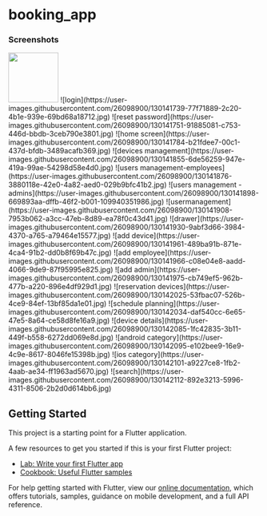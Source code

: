 # booking_app
### Screenshots
<img src="https://user-images.githubusercontent.com/26098900/130141739-77f71889-2c20-4b1e-939e-69bd68a18712.jpg" width="100" height="100">
![login](https://user-images.githubusercontent.com/26098900/130141739-77f71889-2c20-4b1e-939e-69bd68a18712.jpg)
![reset password](https://user-images.githubusercontent.com/26098900/130141751-91885081-c753-446d-bbdb-3ceb790e3801.jpg)
![home screen](https://user-images.githubusercontent.com/26098900/130141784-b21fdee7-00c1-437d-bfdb-3489acafb369.jpg)
![devices management](https://user-images.githubusercontent.com/26098900/130141855-6de56259-947e-419a-99ae-54298d58e4d0.jpg)
![users management-employees](https://user-images.githubusercontent.com/26098900/130141876-3880118e-42e0-4a82-aed0-029b9bfc41b2.jpg)
![users management -admins](https://user-images.githubusercontent.com/26098900/130141898-669893aa-dffb-46f2-b001-109940351986.jpg)
![usermanagement](https://user-images.githubusercontent.com/26098900/130141908-7953b062-a3cc-47eb-8d89-ea78f0c43d41.jpg)
![drawer](https://user-images.githubusercontent.com/26098900/130141930-9abf3d66-3984-4370-a765-a79464e15577.jpg)
![add device](https://user-images.githubusercontent.com/26098900/130141961-489ba91b-871e-4ca4-91b2-dd0b8f69b47c.jpg)
![add employee](https://user-images.githubusercontent.com/26098900/130141966-c08e04e8-aadd-4066-9de9-87f95995e825.jpg)
![add admin](https://user-images.githubusercontent.com/26098900/130141975-cb749ef5-962b-477b-a220-896e4df929d1.jpg)
![reservation devices](https://user-images.githubusercontent.com/26098900/130142025-53fbac07-526b-4ce9-84ef-13bf85da1e01.jpg)
![schedule planning](https://user-images.githubusercontent.com/26098900/130142034-daf540cc-6e65-47e5-8a64-ce58d8fe16a9.jpg)
![device details](https://user-images.githubusercontent.com/26098900/130142085-1fc42835-3b11-449f-b558-6272dd069e8d.jpg)
![android category](https://user-images.githubusercontent.com/26098900/130142095-e102bee9-16e9-4c9e-8617-8046fe15398b.jpg)
![ios category](https://user-images.githubusercontent.com/26098900/130142101-a9227ce8-1fb2-4aab-ae34-ff1963ad5670.jpg)
![search](https://user-images.githubusercontent.com/26098900/130142112-892e3213-5996-4311-8506-2b2d0d614bb6.jpg)




## Getting Started

This project is a starting point for a Flutter application.

A few resources to get you started if this is your first Flutter project:

- [Lab: Write your first Flutter app](https://flutter.dev/docs/get-started/codelab)
- [Cookbook: Useful Flutter samples](https://flutter.dev/docs/cookbook)

For help getting started with Flutter, view our
[online documentation](https://flutter.dev/docs), which offers tutorials,
samples, guidance on mobile development, and a full API reference.
